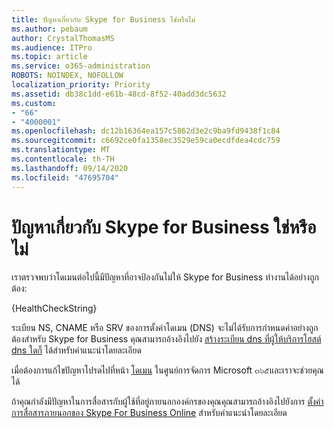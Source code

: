```yaml
---
title: ปัญหาเกี่ยวกับ Skype for Business ใช่หรือไม่
ms.author: pebaum
author: CrystalThomasMS
ms.audience: ITPro
ms.topic: article
ms.service: o365-administration
ROBOTS: NOINDEX, NOFOLLOW
localization_priority: Priority
ms.assetid: db38c1dd-e61b-48cd-8f52-40add3dc5632
ms.custom:
- "66"
- "4000001"
ms.openlocfilehash: dc12b16364ea157c5862d3e2c9ba9fd9438f1c84
ms.sourcegitcommit: c6692ce0fa1358ec3529e59ca0ecdfdea4cdc759
ms.translationtype: MT
ms.contentlocale: th-TH
ms.lasthandoff: 09/14/2020
ms.locfileid: "47695704"
---
```

# <a name="issue-with-skype-for-business"></a>ปัญหาเกี่ยวกับ Skype for Business ใช่หรือไม่

เราตรวจพบว่าโดเมนต่อไปนี้มีปัญหาที่อาจป้องกันไม่ให้ Skype for Business ทำงานได้อย่างถูกต้อง:
  
{HealthCheckString}
  
ระเบียน NS, CNAME หรือ SRV ของการตั้งค่าโดเมน (DNS) จะไม่ได้รับการกำหนดค่าอย่างถูกต้องสำหรับ Skype for Business คุณสามารถอ้างอิงไปยัง [สร้างระเบียน dns ที่ผู้ให้บริการโฮสต์ dns ใดก็](https://docs.microsoft.com/microsoft-365/admin/get-help-with-domains/create-dns-records-at-any-dns-hosting-provider) ได้สำหรับคำแนะนำโดยละเอียด
  
เมื่อต้องการแก้ไขปัญหาโปรดไปที่หน้า [โดเมน](https://admin.microsoft.com/adminportal/home#/Domains) ในศูนย์การจัดการ Microsoft ๓๖๕และเราจะช่วยคุณได้
  
ถ้าคุณกำลังมีปัญหาในการสื่อสารกับผู้ใช้ที่อยู่ภายนอกองค์กรของคุณคุณสามารถอ้างอิงไปยังการ [ตั้งค่าการสื่อสารภายนอกของ Skype For Business Online](https://support.microsoft.com/help/10041/set-up-skype-for-business-online-external-communications.aspx) สำหรับคำแนะนำโดยละเอียด

  